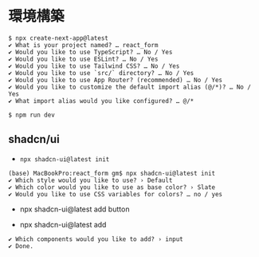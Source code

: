 # 環境構築
```
$ npx create-next-app@latest
✔ What is your project named? … react_form
✔ Would you like to use TypeScript? … No / Yes
✔ Would you like to use ESLint? … No / Yes
✔ Would you like to use Tailwind CSS? … No / Yes
✔ Would you like to use `src/` directory? … No / Yes
✔ Would you like to use App Router? (recommended) … No / Yes
✔ Would you like to customize the default import alias (@/*)? … No / Yes
✔ What import alias would you like configured? … @/*

$ npm run dev
```

## shadcn/ui
* `npx shadcn-ui@latest init`
```
(base) MacBookPro:react_form gm$ npx shadcn-ui@latest init
✔ Which style would you like to use? › Default
✔ Which color would you like to use as base color? › Slate
✔ Would you like to use CSS variables for colors? … no / yes
```

* npx shadcn-ui@latest add button

* npx shadcn-ui@latest add
```
✔ Which components would you like to add? › input
✔ Done.
```